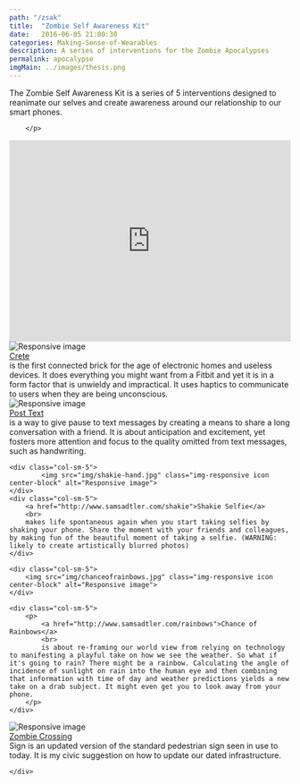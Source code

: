 ```yaml
---
path: "/zsak"
title:  "Zombie Self Awareness Kit"
date:   2016-06-05 21:00:30
categories: Making-Sense-of-Wearables
description: A series of interventions for the Zombie Apocalypses
permalink: apocalypse
imgMain: ../images/thesis.png
---
```

<div class="row">

<div class="col-sm-12">
		<p>
			The Zombie Self Awareness Kit is a series of 5 interventions designed to reanimate our selves and create awareness around our relationship to our smart phones. 

		</p>
</div>
<iframe src="https://player.vimeo.com/video/166993010" width="100%" height="360" frameborder="0" webkitallowfullscreen mozallowfullscreen allowfullscreen></iframe>
</div>
<div class="row p-break">
	
<div class="col-sm-5">
	<img src="img/crete.png" class="img-responsive icon center-block" alt="Responsive image">
</div>
<div class="col-sm-5 center-block">
	<a href="http://www.samsadtler.com/crete">Crete </a>
	<br>
	is the first connected brick for the age of electronic homes and useless devices. It does everything you might want from a Fitbit and yet it is in a form factor that is unwieldy and impractical. It uses haptics to communicate to users when they are being unconscious.
	<br>
</div>
</div>
<div class="row p-break">
	<div class="col-sm-5">
		<img src="img/post-text.jpg" class="img-responsive icon center-block" alt="Responsive image">
	</div>
		
<div class="col-sm-5">
	<a href="http://www.samsadtler.com/posttext">Post Text</a>
	<br>
	is a way to give pause to text messages by creating a means to share a long conversation with a friend. It is about anticipation and excitement, yet fosters more attention and focus to the quality omitted from text messages, such as handwriting.
</div>
</div>
<div class="row">

	<div class="col-sm-5">
			<img src="img/shakie-hand.jpg" class="img-responsive icon center-block" alt="Responsive image">
	</div>
	<div class="col-sm-5">
		<a href="http://www.samsadtler.com/shakie">Shakie Selfie</a> 
		<br>
		makes life spontaneous again when you start taking selfies by shaking your phone. Share the moment with your friends and colleagues, by making fun of the beautiful moment of taking a selfie. (WARNING: likely to create artistically blurred photos)
	</div>
</div>
<div class="row p-break">

	<div class="col-sm-5">
		<img src="img/chanceofrainbows.jpg" class="img-responsive icon center-block" alt="Responsive image">
	</div>

	<div class="col-sm-5">
		<p>
			<a href="http://www.samsadtler.com/rainbows">Chance of Rainbows</a> 
			<br>
			is about re-framing our world view from relying on technology to manifesting a playful take on how we see the weather. So what if it's going to rain? There might be a rainbow. Calculating the angle of incidence of sunlight on rain into the human eye and then combining that information with time of day and weather predictions yields a new take on a drab subject. It might even get you to look away from your phone.
		</p>
	</div>
</div>
<div class="row p-break">	
	<div class="col-sm-5">
		<img src="img/zombie-hand.jpg" class="img-responsive icon center-block" alt="Responsive image">
	</div>
	<div class="col-sm-5">
		<a href="http://www.samsadtler.com/zombie">Zombie Crossing </a>
		<br>
		Sign is an updated version of the standard pedestrian sign seen in use to today. It is my civic suggestion on how to update our dated infrastructure.
					
	</div>
</div>




